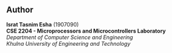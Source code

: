 ## Author  

**Israt Tasnim Esha** (1907090)  
**CSE 2204 - Microprocessors and Microcontrollers Laboratory**  
*Department of Computer Science and Engineering*  
*Khulna University of Engineering and Technology*
